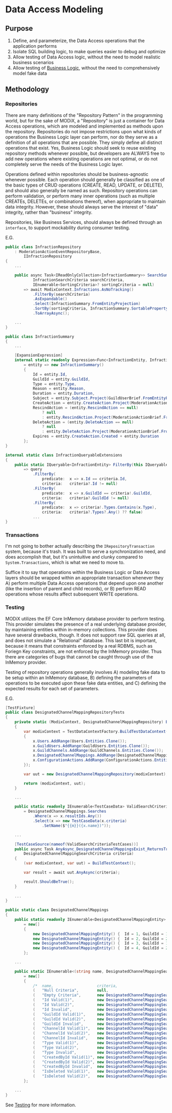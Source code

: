 # Data Access Modeling

## Purpose

1. Define, and parameterize, the Data Access operations that the application performs
2. Isolate SQL building logic, to make queries easier to debug and optimize
3. Allow testing of Data Access logic, without the need to model realistic business scenarios
4. Allow testing of [Business Logic](Business-Logic), without the need to comprehensively model fake data

## Methodology

### Repositories

There are many definitions of the "Repository Pattern" in the programming world, but for the sake of MODiX, a "Repository" is just a container for Data Access operations, which are modeled and implemented as methods upon the repository. Repositories do not impose restrictions upon what kinds of operations the Business Logic layer can perform, nor do they serve as a definition of all operations that are possible. They simply define all distinct operations that exist. Yes, Business Logic should seek to reuse existing repository methods whenever possible, but developers are ALWAYS free to add new operations where existing operations are not optimal, or do not completely serve the needs of the Business Logic layer.

Operations defined within repositories should be business-agnostic whenever possible. Each operation should generally be classified as one of the basic types of CRUD operations (CREATE, READ, UPDATE, or DELETE), and should also generally be named as such. Repository operations can perform validation, or perform many inner operations (such as multiple CREATEs, DELETEs, or combinations thereof), when appropriate to maintain data integrity. However, these should always serve the interest of "data" integrity, rather than "business" integrity.

Repositories, like Business Services, should always be defined through an `interface`, to support mockability during consumer testing.

E.G.
```cs
public class InfractionRepository
    : ModerationActionEventRepositoryBase,
        IInfractionRepository
{
    ...

    public async Task<IReadOnlyCollection<InfractionSummary>> SearchSummariesAsync(
            InfractionSearchCriteria searchCriteria,
            IEnumerable<SortingCriteria>? sortingCriteria = null)
        => await ModixContext.Infractions.AsNoTracking()
            .FilterBy(searchCriteria)
            .AsExpandable()
            .Select(InfractionSummary.FromEntityProjection)
            .SortBy(sortingCriteria, InfractionSummary.SortablePropertyMap)
            .ToArrayAsync();

    ...
}
```

```cs
public class InfractionSummary
{
    ...

    [ExpansionExpression]
    internal static readonly Expression<Func<InfractionEntity, InfractionSummary>> FromEntityProjection
        = entity => new InfractionSummary()
        {
            Id = entity.Id,
            GuildId = entity.GuildId,
            Type = entity.Type,
            Reason = entity.Reason,
            Duration = entity.Duration,
            Subject = entity.Subject.Project(GuildUserBrief.FromEntityProjection),
            CreateAction = entity.CreateAction.Project(ModerationActionBrief.FromEntityProjection),
            RescindAction = (entity.RescindAction == null)
                ? null
                : entity.RescindAction.Project(ModerationActionBrief.FromEntityProjection),
            DeleteAction = (entity.DeleteAction == null)
                ? null
                : entity.DeleteAction.Project(ModerationActionBrief.FromEntityProjection),
            Expires = entity.CreateAction.Created + entity.Duration
        };
}
```

```cs
internal static class InfractionQueryableExtensions
{
    public static IQueryable<InfractionEntity> FilterBy(this IQueryable<InfractionEntity> query, InfractionSearchCriteria criteria)
        => query
            .FilterBy(
                predicate:  x => x.Id == criteria.Id,
                criteria:   criteria?.Id != null)
            .FilterBy(
                predicate:  x => x.GuildId == criteria!.GuildId,
                criteria:   criteria?.GuildId != null)
            .FilterBy(
                predicate:  x => criteria!.Types.Contains(x.Type),
                criteria:   criteria?.Types?.Any() ?? false)
            ...
}
```

### Transactions

I'm not going to bother actually describing the `IRepositoryTransaction` system, because it's trash. It was built to serve a synchronization need, and does accomplish that, but it's unintuitive and clunky compared to `System.Transactions`, which is what we need to move to.

Suffice it to say that operations within the Business Logic or Data Access layers should be wrapped within an appropriate transaction whenever they A) perform multiple Data Access operations that depend upon one another (like the insertion of parent and child records), or B) perform READ operations whose results affect subsequent WRITE operations.

### Testing

MODiX utilizes the EF Core InMemory database provider to perform testing. This provider simulates the presence of a real underlying database provider, by maintaining entities within in-memory collections. This provider does have several drawbacks, though. It does not support raw SQL queries at all, and does not simulate a "Relational" database. This last bit is important, because it means that constraints enforced by a real RDBMS, such as Foriegn Key constraints, are not enforced by the InMemory provider. Thus there are categories of bugs that cannot be caught through use of the InMemory provider.

Testing of repository operations generally involves A) modeling fake data to be setup within an InMemory database, B) defining the parameters of operations to be executed upon these fake data entities, and C) defining the expected results for each set of parameters.

E.G.
```cs
[TestFixture]
public class DesignatedChannelMappingRepositoryTests
{
    private static (ModixContext, DesignatedChannelMappingRepository) BuildTestContext()
    {
        var modixContext = TestDataContextFactory.BuildTestDataContext(x =>
        {
            x.Users.AddRange(Users.Entities.Clone());
            x.GuildUsers.AddRange(GuildUsers.Entities.Clone());
            x.GuildChannels.AddRange(GuildChannels.Entities.Clone());
            x.DesignatedChannelMappings.AddRange(DesignatedChannelMappings.Entities.Clone());
            x.ConfigurationActions.AddRange(ConfigurationActions.Entities.Where(y => !(y.DesignatedChannelMappingId is null)).Clone());
        });

        var uut = new DesignatedChannelMappingRepository(modixContext);

        return (modixContext, uut);
    }

    ...

    public static readonly IEnumerable<TestCaseData> ValidSearchCriteriaTestCases
        = DesignatedChannelMappings.Searches
            .Where(x => x.resultIds.Any())
            .Select(x => new TestCaseData(x.criteria)
                .SetName($"{{m}}({x.name})"));

    ...    

    [TestCaseSource(nameof(ValidSearchCriteriaTestCases))]
    public async Task AnyAsync_DesignatedChannelMappingsExist_ReturnsTrue(
        DesignatedChannelMappingSearchCriteria criteria)
    {
        (var modixContext, var uut) = BuildTestContext();

        var result = await uut.AnyAsync(criteria);

        result.ShouldBeTrue();
    }
    
    ...
}
```

```cs
public static class DesignatedChannelMappings
{
    public static readonly IEnumerable<DesignatedChannelMappingEntity> Entities
        = new[]
        {
            new DesignatedChannelMappingEntity() {  Id = 1, GuildId = 1,    Type = DesignatedChannelType.MessageLog,    ChannelId = 1,  CreateActionId = 6,     DeleteActionId = 7      },
            new DesignatedChannelMappingEntity() {  Id = 2, GuildId = 2,    Type = DesignatedChannelType.ModerationLog, ChannelId = 3,  CreateActionId = 8,     DeleteActionId = null   },
            new DesignatedChannelMappingEntity() {  Id = 3, GuildId = 1,    Type = DesignatedChannelType.ModerationLog, ChannelId = 2,  CreateActionId = 9,     DeleteActionId = null   },
            new DesignatedChannelMappingEntity() {  Id = 4, GuildId = 2,    Type = DesignatedChannelType.PromotionLog,  ChannelId = 3,  CreateActionId = 10,    DeleteActionId = null   }
        };

    ...

    public static IEnumerable<(string name, DesignatedChannelMappingSearchCriteria? criteria, long[] resultIds)> Searches
        = new[]
        {
            /*  name,                   criteria,                                                                                       resultIds                   */
            (   "Null Criteria",        null,                                                                                           new long[] { 1, 2, 3, 4 }   ),
            (   "Empty Criteria",       new DesignatedChannelMappingSearchCriteria(),                                                   new long[] { 1, 2, 3, 4 }   ),
            (   "Id Valid(1)",          new DesignatedChannelMappingSearchCriteria() { Id = 1 },                                        new long[] { 1 }            ),
            (   "Id Valid(2)",          new DesignatedChannelMappingSearchCriteria() { Id = 2 },                                        new long[] { 2 }            ),
            (   "Id Invalid",           new DesignatedChannelMappingSearchCriteria() { Id = 5 },                                        new long[] { }              ),
            (   "GuildId Valid(1)",     new DesignatedChannelMappingSearchCriteria() { GuildId = 1 },                                   new long[] { 1, 3 }         ),
            (   "GuildId Valid(2)",     new DesignatedChannelMappingSearchCriteria() { GuildId = 2 },                                   new long[] { 2, 4 }         ),
            (   "GuildId Invalid",      new DesignatedChannelMappingSearchCriteria() { GuildId = 3 },                                   new long[] { }              ),
            (   "ChannelId Valid(1)",   new DesignatedChannelMappingSearchCriteria() { ChannelId = 1 },                                 new long[] { 1 }            ),
            (   "ChannelId Valid(2)",   new DesignatedChannelMappingSearchCriteria() { ChannelId = 3 },                                 new long[] { 2, 4 }         ),
            (   "ChannelId Invalid",    new DesignatedChannelMappingSearchCriteria() { ChannelId = 4 },                                 new long[] { }              ),
            (   "Type Valid(1)",        new DesignatedChannelMappingSearchCriteria() { Type = DesignatedChannelType.MessageLog },       new long[] { 1 }            ),
            (   "Type Valid(2)",        new DesignatedChannelMappingSearchCriteria() { Type = DesignatedChannelType.ModerationLog },    new long[] { 2, 3 }         ),
            (   "Type Invalid",         new DesignatedChannelMappingSearchCriteria() { Type = DesignatedChannelType.Unmoderated },      new long[] { }              ),
            (   "CreatedById Valid(1)", new DesignatedChannelMappingSearchCriteria() { CreatedById = 1 },                               new long[] { 1, 3 }         ),
            (   "CreatedById Valid(2)", new DesignatedChannelMappingSearchCriteria() { CreatedById = 2 },                               new long[] { 4 }            ),
            (   "CreatedById Invalid",  new DesignatedChannelMappingSearchCriteria() { CreatedById = 4 },                               new long[] { }              ),
            (   "IsDeleted Valid(1)",   new DesignatedChannelMappingSearchCriteria() { IsDeleted = true },                              new long[] { 1 }            ),
            (   "IsDeleted Valid(2)",   new DesignatedChannelMappingSearchCriteria() { IsDeleted = false },                             new long[] { 2, 3, 4 }      )
        };

    ...
}
```

See [Testing](Testing) for more information.
